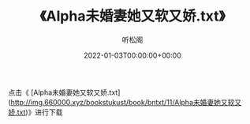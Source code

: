 ﻿---
title:  《Alpha未婚妻她又软又娇.txt》
date:   2022-01-03T00:00:00+00:00
author: 听松阁
layout: post
permalink: /Alpha未婚妻她又软又娇/
categories: 小说
tags: [小说]
---

点击《 [Alpha未婚妻她又软又娇.txt](<a href="http://img.660000.xyz/bookstukust/book/bntxt/11/Alpha" target=_blank>http://img.660000.xyz/bookstukust/book/bntxt/11/Alpha未婚妻她又软又娇.txt)》进行下载